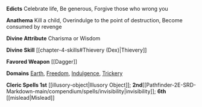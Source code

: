 **Edicts** Celebrate life, Be generous, Forgive those who wrong you

**Anathema** Kill a child, Overindulge to the point of destruction, Become consumed by revenge

**Divine Attribute** Charisma or Wisdom

**Divine Skill** [[chapter-4-skills#Thievery (Dex)|Thievery]]

**Favored Weapon** [[Dagger]]

**Domains** [Earth](https://2e.aonprd.com/Domains.aspx?ID=10), [Freedom](https://2e.aonprd.com/Domains.aspx?ID=14), [Indulgence](https://2e.aonprd.com/Domains.aspx?ID=16), [Trickery](https://2e.aonprd.com/Domains.aspx?ID=31)

**Cleric Spells 1st** [[illusory-object|Illusory Object]]; **2nd**[[Pathfinder-2E-SRD-Markdown-main/compendium/spells/invisibility|invisibility]]; **6th** [[mislead|Mislead]]